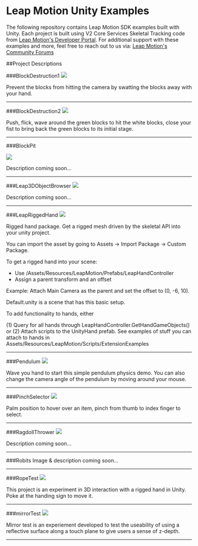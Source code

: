 Leap Motion Unity Examples
=====

The following repository contains Leap Motion SDK examples built with Unity. Each project is built using V2 Core Services Skeletal Tracking code from [Leap Motion's Developer Portal](https://developer.leapmotion.com). For additional support with these examples and more, feel free to reach out to us via: [Leap Motion's Community Forums](https://community.leapmotion.com/)  

##Project Descriptions

###BlockDestruction1
<img src="https://leapmotion-leapdev-production.s3.amazonaws.com/uploads/library/thumbnail_image/19b236ce-30d1-4278-ace5-1c4eae3e3b1c.jpg">

Prevent the blocks from hitting the camera by swatting the blocks away with your hand.

---

###BlockDestruction2
<img src="https://leapmotion-leapdev-production.s3.amazonaws.com/uploads/library/thumbnail_image/44374ce9-e61e-4cac-a027-bcc841e1c3cf.jpg">

Push, flick, wave around the green blocks to hit the white blocks, close your fist to bring back the green blocks to its initial stage.

---

###BlockPit

<img src="https://leapmotion-leapdev-production.s3.amazonaws.com/uploads/library/thumbnail_image/01029c8b-812e-4c0b-8370-08f1a3a9c1bc.jpg">

Description coming soon...

---

###Leap3DObjectBrowser
<img src="https://leapmotion-leapdev-production.s3.amazonaws.com/uploads/library/thumbnail_image/4dcdf483-c754-480b-83f3-c94e7d9e056f.jpg">

Description coming soon...

---

###LeapRiggedHand
<img src="https://leapmotion-leapdev-production.s3.amazonaws.com/uploads/library/thumbnail_image/a2e7d4bf-b95a-4036-b4b6-d70e208f2b83.png">

Rigged hand package. Get a rigged mesh driven by the skeletal API into your unity project.

You can import the asset by going to Assets -> Import Package -> Custom Package.

To get a rigged hand into your scene:
- Use /Assets/Resources/LeapMotion/Prefabs/LeapHandController
- Assign a parent transform and an offset

Example:
Attach Main Camera as the parent and set the offset to (0, -6, 10).

Default.unity is a scene that has this basic setup.

To add functionality to hands, either

(1) Query for all hands through LeapHandController.GetHandGameObjects()
or
(2) Attach scripts to the UnityHand prefab. See examples of stuff you can attach to hands in Assets/Resources/LeapMotion/Scripts/ExtensionExamples

---

###Pendulum
<img src="https://leapmotion-leapdev-production.s3.amazonaws.com/uploads/library/thumbnail_image/35c24d05-c7cc-4b0f-ad54-accab3d2e710.jpg">

Wave you hand to start this simple pendulum physics demo. 
You can also change the camera angle of the pendulum by moving around your mouse.  

---

###PinchSelector
<img src="https://leapmotion-leapdev-production.s3.amazonaws.com/uploads/library/thumbnail_image/unity-pinch.png">

Palm position to hover over an item, pinch from thumb to index finger to select.

---

###RagdollThrower
<img src="https://leapmotion-leapdev-production.s3.amazonaws.com/uploads/library/thumbnail_image/51496b87-b9ba-4184-a581-510debcb6ca6.jpg">

Description coming soon...

---

###Robits
Image & description coming soon...

---

###RopeTest
<img src="https://leapmotion-leapdev-production.s3.amazonaws.com/uploads/library/thumbnail_image/bbe81d1a-4b55-4882-b7f1-a6745495b891.jpg">

This project is an experiment in 3D interaction with a rigged hand in Unity. Poke at the handing sign to move it.

---

###mirrorTest
<img src="https://leapmotion-leapdev-production.s3.amazonaws.com/uploads/library/thumbnail_image/79685b84-de98-4ff2-9143-206e72ff9026.jpg">

Mirror test is an experiement developed to test the useability of using a reflective surface along a touch plane to give users a sense of z-depth. 

---

